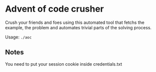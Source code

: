# Advent of code crusher

Crush your friends and foes using this automated tool
that fetchs the example, the problem and
automates trivial parts of the solving process.

Usage: `./aoc`

## Notes

You need to put your session cookie inside credentials.txt